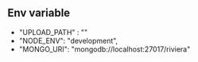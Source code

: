 ## Env variable
- "UPLOAD_PATH" : ""
- "NODE_ENV": "development",
- "MONGO_URI": "mongodb://localhost:27017/riviera"